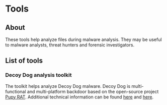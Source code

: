 # Tools

## About

These tools help analyze files during malware analysis. They may be useful to malware analysts, threat hunters and forensic investigators.

## List of tools

### Decoy Dog analysis toolkit

The toolkit helps analyze Decoy Dog malware. Decoy Dog is multi-functional and multi-platform backdoor based on the open-source project [Pupy RAT](https://github.com/n1nj4sec/pupy). Additional technical information can be found [here](https://www.ptsecurity.com/ww-en/analytics/pt-esc-threat-intelligence/hellhounds-operation-lahat/) and [here](https://www.ptsecurity.com/ww-en/analytics/pt-esc-threat-intelligence/hellhounds-operation-lahat-part-2/).